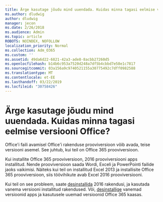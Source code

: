 ```yaml
---
title: Ärge kasutage jõudu mind uuendada. Kuidas minna tagasi eelmise versiooni Office?
ms.author: dludwig
author: dludwig
manager: jecon
ms.date: 2/26/2018
ms.audience: Admin
ms.topic: article
ROBOTS: NOINDEX, NOFOLLOW
localization_priority: Normal
ms.collection: Adm_O365
ms.custom: ''
ms.assetid: 49da6d22-6821-42a3-ade8-8acbb27260d5
ms.openlocfilehash: b14b6c953a7520d248a7df5b4cbbd7e58e1c7817
ms.sourcegitcommit: 03a156a9c9740521155a30775492c7dff0982588
ms.translationtype: MT
ms.contentlocale: et-EE
ms.lasthandoff: 03/22/2019
ms.locfileid: "30758426"
---
```

# <a name="dont-force-me-to-upgrade-how-do-i-go-back-to-the-previous-office-version"></a>Ärge kasutage jõudu mind uuendada. Kuidas minna tagasi eelmise versiooni Office?

Office'i faili avamisel Office'i rakenduse prooviversioon võib avada, teise versiooni asemel. See juhtub, kui teil on Office 365 prooviversioon. 
  
Kui installite Office 365 prooviversioon, 2016 prooviversiooni apps installitud. Nende prooviversioon saada Wordi, Exceli ja PowerPointi failide jaoks vaikimisi. Näiteks kui teil on installitud Excel 2013 ja installisite Office 365 prooviversioon, siis töövihikute avab Excel 2016 prooviversiooni. 
  
Kui teil on see probleem, saate [desinstallida](https://support.office.com/article/9dd49b83-264a-477a-8fcc-2fdf5dbf61d8.aspx) 2016 rakendusi, ja kasutada vanema versiooni installitud rakendused. Või, [desinstallige](https://support.office.com/article/9dd49b83-264a-477a-8fcc-2fdf5dbf61d8.aspx) vanemad versioonid apps ja kasutusele uuemad versioonid Office 365 kaasas. 
  

